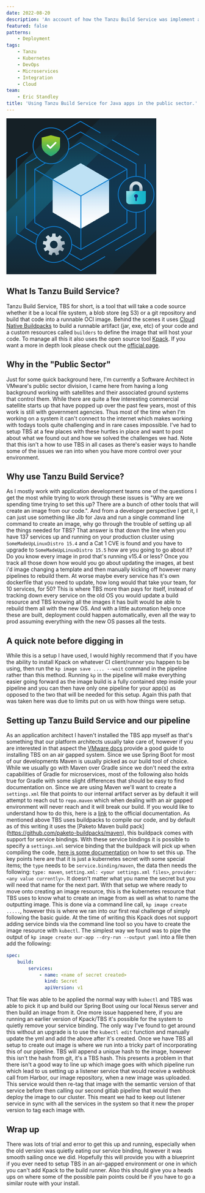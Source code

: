 ```yaml
---
date: 2022-08-20
description: 'An account of how the Tanzu Build Service was implement at Tanzu SLED client sites'
featured: false
patterns:
    - Deployment
tags:
    - Tanzu
    - Kubernetes
    - DevOps
    - Microservices
    - Integration
    - Cloud
team:
    - Eric Standley
title: 'Using Tanzu Build Service for Java apps in the public sector.'
---
```


![Tanzu Build Service](images/tbs.png)

## What Is Tanzu Build Service?

Tanzu Build Service, TBS for short, is a tool that will take a code source whether it be a local file system, a blob store (eg S3) or a git repository and build that code into a runnable OCI image. Behind the scenes it uses [Cloud Native Buildpacks](https://buildpacks.io/) to build a runnable artifact (jar, exe, etc) of your code and a custom resources called `builders` to define the image that will host your code. To manage all this it also uses the open source tool [Kpack](https://github.com/pivotal/kpack). If you want a more in depth look please check out the [official page](https://tanzu.vmware.com/build-service).

## Why in the "Public Sector"

Just for some quick background here, I'm currently a Software Architect in VMware's public sector division, I came here from having a long background working with satellites and their associated ground systems that control them. While there are quite a few interesting commercial satellite starts up that have popped up over the past few years, most of this work is still with government agencies. Thus most of the time when I'm working on a system it can't connect to the internet which makes working with todays tools quite challenging and in rare cases impossible. I've had to setup TBS at a few places with these hurtles in place and want to post about what we found out and how we solved the challenges we had. Note that this isn't a how to use TBS in all cases as there's easier ways to handle some of the issues we ran into when you have more control over your environment.

## Why use Tanzu Build Service?

As I mostly work with application development teams one of the questions I get the most while trying to work through these issues is "Why are we spending time trying to set this up? There are a bunch of other tools that will create an image from our code.". And from a developer perspective I get it, I can just use something like Jib for Java and run a single command line command to create an image, why go through the trouble of setting up all the things needed for TBS? That answer is that down the line when you have 137 services up and running on your production cluster using `SomeMadeUpLinuxDistro 15.4` and a Cat 1 CVE is found and you have to upgrade to `SomeMadeUpLinuxDistro 15.5` how are you going to go about it? Do you know every image in prod that's running v15.4 or less? Once you track all those down how would you go about updating the images, at best i'd image changing a template and then manually kicking off however many pipelines to rebuild them. At worse maybe every service has it's own dockerfile that you need to update, how long would that take your team, for 10 services, for 50? This is where TBS more than pays for itself, instead of tracking down every service on the old OS you would update a build resource and TBS knowing all the images it has built would be able to rebuild them all with the new OS. And with a little automation help once these are built, deployment could happen automatically, even all the way to prod assuming everything with the new OS passes all the tests.

## A quick note before digging in

While this is a setup I have used, I would highly recommend that if you have the ability to install Kpack on whatever CI client/runner you happen to be using, then run the `kp image save .... --wait` command in the pipeline rather than this method. Running `kp` in the pipeline will make everything easier going forward as the image build is a fully contained step inside your pipeline and you can then have only one pipeline for your app(s) as opposed to the two that will be needed for this setup. Again this path that was taken here was due to limits put on us with how things were setup.

## Setting up Tanzu Build Service and our pipeline

As an application architect I haven't installed the TBS app myself as that's something that our platform architects usually take care of, however if you are interested in that aspect the [VMware docs](https://docs.vmware.com/en/VMware-Tanzu-Build-Service/index.html) provide a good guide to installing TBS on an air gapped system. Since we use Spring Boot for most of our developments Maven is usually picked as our build tool of choice. While we usually go with Maven over Gradle since we don't need the extra capabilities of Gradle for microservices, most of the following also holds true for Gradle with some slight differences that should be easy to find documentation on. Since we are using Maven we'll want to create a `settings.xml` file that points to our internal artifact server as by default it will attempt to reach out to `repo.maven` which when dealing with an air gapped environment will never reach and it will break our build. If you would like to understand how to do this, here is a [link](https://maven.apache.org/guides/mini/guide-mirror-settings.html) to the official documentation. As mentioned above TBS uses buildpacks to compile our code, and by default as of this writing it uses the [Paketo Maven build pack] (https://github.com/paketo-buildpacks/maven), this buildpack comes with support for service bindings. With these service bindings it is possible to specify a `settings.xml` service binding that the buildpack will pick up when compiling the code, [here is some documentation](https://github.com/pivotal/kpack/blob/main/docs/servicebindings.md) on how to set this up. The key points here are that it is just a kubernetes secret with some special items; the `type` needs to be `service.binding/maven`, the data then needs the following: `type: maven`, `setting.xml: <your settings.xml files>`, `provider: <any value currently>`. It doesn't matter what you name the secret but you will need that name for the next part. With that setup we where ready to move onto creating an image resource, this is the kubernetes resource that TBS uses to know what to create an image from as well as what to name the outputting image. This is done via a command line call, `kp image create .....`, however this is where we ran into our first real challenge of simply following the basic guide. At the time of writing this Kpack does not support adding service binds via the command line tool so you have to create the image resource with `kubectl`. The simplest way we found was to pipe the output of `kp image create our-app --dry-run --output yaml` into a file then add the following:

```yml
spec:
    build:
        services:
            - name: <name of secret created>
              kind: Secret
              apiVersion: v1
```

That file was able to be applied the normal way with `kubectl` and TBS was able to pick it up and build our Spring Boot using our local Nexus server and then build an image from it. One more issue happened here, if you are running an earlier version of Kpack/TBS it's possible for the system to quietly remove your service binding. The only way I've found to get around this without an upgrade is to use the `kubectl edit` function and manually update the yml and add the above after it's created. Once we have TBS all setup to create out image is where we run into a tricky part of incorporating this of our pipeline. TBS will append a unique hash to the image, however this isn't the hash from git, it's a TBS hash. This presents a problem in that there isn't a good way to line up which image goes with which pipeline run which lead to us setting up a listener service that would receive a webhook call from Harbor, our image repository, when a new image was uploaded. This service would then re-tag that image with the semantic version of that service before then calling our second gitlab pipeline that would then deploy the image to our cluster. This meant we had to keep out listener service in sync with all the services in the system so that it new the proper version to tag each image with.

## Wrap up

There was lots of trial and error to get this up and running, especially when the old version was quietly eating our service binding, however it was smooth sailing once we did. Hopefully this will provide you with a blueprint if you ever need to setup TBS in an air-gapped environment or one in which you can't add Kpack to the build runner. Also this should give you a heads ups on where some of the possible pain points could be if you have to go a similar route with your install.
